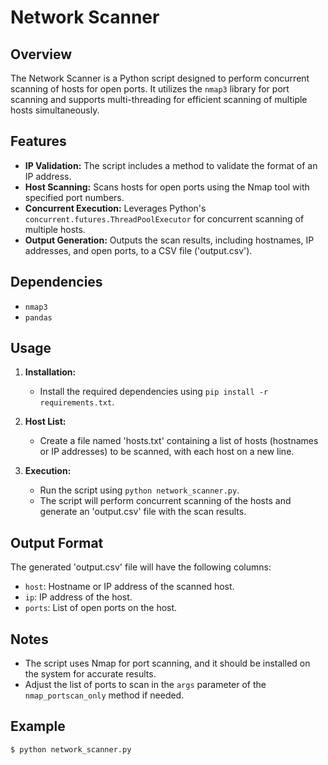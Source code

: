 # Network Scanner

## Overview

The Network Scanner is a Python script designed to perform concurrent scanning of hosts for open ports. It utilizes the `nmap3` library for port scanning and supports multi-threading for efficient scanning of multiple hosts simultaneously.

## Features

- **IP Validation:** The script includes a method to validate the format of an IP address.
- **Host Scanning:** Scans hosts for open ports using the Nmap tool with specified port numbers.
- **Concurrent Execution:** Leverages Python's `concurrent.futures.ThreadPoolExecutor` for concurrent scanning of multiple hosts.
- **Output Generation:** Outputs the scan results, including hostnames, IP addresses, and open ports, to a CSV file ('output.csv').

## Dependencies

- `nmap3`
- `pandas`

## Usage

1. **Installation:**
   - Install the required dependencies using `pip install -r requirements.txt`.

2. **Host List:**
   - Create a file named 'hosts.txt' containing a list of hosts (hostnames or IP addresses) to be scanned, with each host on a new line.

3. **Execution:**
   - Run the script using `python network_scanner.py`.
   - The script will perform concurrent scanning of the hosts and generate an 'output.csv' file with the scan results.

## Output Format

The generated 'output.csv' file will have the following columns:

- `host`: Hostname or IP address of the scanned host.
- `ip`: IP address of the host.
- `ports`: List of open ports on the host.

## Notes

- The script uses Nmap for port scanning, and it should be installed on the system for accurate results.
- Adjust the list of ports to scan in the `args` parameter of the `nmap_portscan_only` method if needed.

## Example

```bash
$ python network_scanner.py
